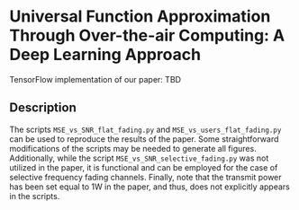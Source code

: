 # Universal Function Approximation Through Over-the-air Computing: A Deep Learning Approach
TensorFlow implementation of our paper: TBD
## Description
The scripts `MSE_vs_SNR_flat_fading.py` and `MSE_vs_users_flat_fading.py` can be used to reproduce the results of the paper. Some straightforward modifications of the scripts may be needed to generate all figures. Additionally, while the script `MSE_vs_SNR_selective_fading.py` was not utilized in the paper, it is functional and can be employed for the case of selective frequency fading channels. Finally, note that the transmit power has been set equal to 1W in the paper, and thus, does not explicitly appears in the scripts.
